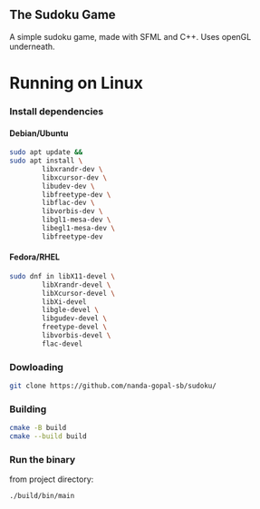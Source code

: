 ## The Sudoku Game

A simple sudoku game, made with SFML and C++. Uses openGL underneath.

# Running on Linux
### Install dependencies 
#### Debian/Ubuntu
```bash
sudo apt update &&
sudo apt install \
        libxrandr-dev \
        libxcursor-dev \
        libudev-dev \
        libfreetype-dev \
        libflac-dev \
        libvorbis-dev \
        libgl1-mesa-dev \
        libegl1-mesa-dev \
        libfreetype-dev
```
#### Fedora/RHEL
```bash 
sudo dnf in libX11-devel \
        libXrandr-devel \
        libXcursor-devel \
        libXi-devel       
        libgle-devel \
        libgudev-devel \
        freetype-devel \
        libvorbis-devel \
        flac-devel         

```
### Dowloading
```bash
git clone https://github.com/nanda-gopal-sb/sudoku/
```

### Building
```bash
cmake -B build
cmake --build build
```
### Run the binary
from project directory:
```
./build/bin/main
```
